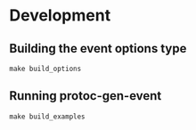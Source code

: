 # Development

## Building the event options type

```
make build_options
```

## Running protoc-gen-event

```
make build_examples
```